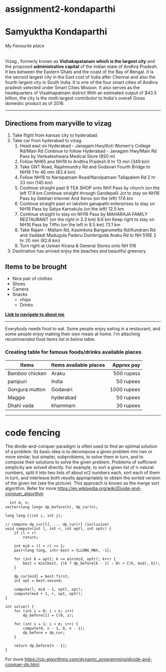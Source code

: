 # assignment2-kondaparthi
# Samyuktha Kondaparthi
###### My Favourite place
Vizag , formerly known as  **Vishakapatanam which is the largest city** and the proposed **administrative capital** of the Indian state of Andhra Pradesh. It lies between the Eastern Ghats and the coast of the Bay of Bengal. It is the second largest city in the East cost of India after Chennai and also the fourth largest city in South India. It is one of the four smart cities of Andhra pradesh selected under Smart Cities Mission.
It also serves as the headquarters of Visakhapatnam district With an estimated output of $43.5 billion, the city is the ninth largest contributor to India's overall Gross domestic product as of 2016.

---

## Directions from maryville to vizag
1. Take flight from kansas city to hyderabad.
2. Take car from hyderabad to vizag.
   1.	Head east on Hyderabad - Janagam Hwy/Koti Women's College Rd/Main Rd Continue to follow Hyderabad - Janagam Hwy/Main Rd Pass by Venkateshwara Medical Store (850 m)
   2.	Follow NH65 and NH16 to Andhra Pradesh 6 hr 13 min (349 km)
   3.	Take GNT Road, Rajahmundry Rd and Godavari Fourth Bridge to NH16 1 hr 46 min (83.4 km)
   4.	Follow NH16 to Narsipatnam Road/Narsipatnam Tallapalem Rd 2 hr 33 min (145 km)
   5.	Continue straight past 9 TEA SHOP onto NH1 Pass by church (on the left 17.9 km.Continue straight through Gandepalli Jct to stay on NH16 Pass by Sebhari Internet And Xerox (on the left) 17.6 km
   6.	Continue straight past sri lakshmi ganapathi enterprises to stay on NH16 Pass by Satya Karnakula (on the left) 12.5 km
   7.	Continue straight to stay on NH16 Pass by MAHARAJA FAMILY RESTAURANT (on the right in 2.3 km) 8.6 km Keep right to stay on NH16 Pass by Tiffin (on the left in 8.5 km) 73.1 km
   8.	Take Rajam - Mallam Rd, Kasimkota Bangarumetta Rd/Kundram Rd and Vaddadi Madugula Paderu Dumbriguda Araku Rd to NH 516E 2 hr 20 min (82.6 km)
   9.	Turn right at Usman Kirana & General Stores onto NH 516
3. Destination has arrived enjoy the beaches and beautiful greenary.
## Items to be brought
 * Nice pair of clothes
 * Shoes
 * Camera
 * Snacks
    * chips
    * Drinks
    
**[Link to navigate to about me](AboutMe.md)**
   
   ---

   Everybody needs food to eat. Some people enjoy eating in a restaurant, and some people enjoy making their own meals at home. I'm attaching recommended food items list in below table.
   ### Creating table for famous foods/drinks available places

 |Items	            | Items available places | Approx pay  |
 |---               |---                     |---:
 |Bamboo chicken	| Araku	                 | 500 rupess  |
 |panipuri          | India	                 | 50 rupees   |
 |Gongura mutton	| Godavari	             | 1000 rupees |
 |Maggie            | hyderabad              | 50 rupees   |
 | Dhahi vada       | khammam                | 30 rupees   |
  
  ---

  # code fencing 
  The divide-and-conquer paradigm is often used to find an optimal solution of a problem. Its basic idea is to decompose a given problem into two or more similar, but simpler, subproblems, to solve them in turn, and to compose their solutions to solve the given problem. Problems of sufficient simplicity are solved directly. For example, to sort a given list of n natural numbers, split it into two lists of about n/2 numbers each, sort each of them in turn, and interleave both results appropriately to obtain the sorted version of the given list (see the picture). This approach is known as the merge sort algorithm.
  Refer for more <https://en.wikipedia.org/wiki/Divide-and-conquer_algorithm>

```
  int m, n;
vector<long long> dp_before(n), dp_cur(n);

long long C(int i, int j);

// compute dp_cur[l], ... dp_cur[r] (inclusive)
void compute(int l, int r, int optl, int optr) {
    if (l > r)
        return;

    int mid = (l + r) >> 1;
    pair<long long, int> best = {LLONG_MAX, -1};

    for (int k = optl; k <= min(mid, optr); k++) {
        best = min(best, {(k ? dp_before[k - 1] : 0) + C(k, mid), k});
    }

    dp_cur[mid] = best.first;
    int opt = best.second;

    compute(l, mid - 1, optl, opt);
    compute(mid + 1, r, opt, optr);
}

int solve() {
    for (int i = 0; i < n; i++)
        dp_before[i] = C(0, i);

    for (int i = 1; i < m; i++) {
        compute(0, n - 1, 0, n - 1);
        dp_before = dp_cur;
    }

    return dp_before[n - 1];
}
```
For more <https://cp-algorithms.com/dynamic_programming/divide-and-conquer-dp.html>